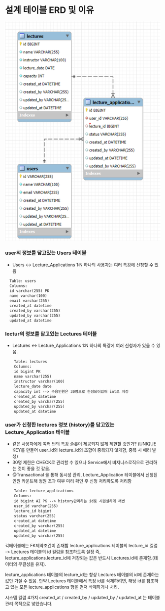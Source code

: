 설계 테이블 ERD 및 이유
================================

![img.png](img.png)
### user의 정보를 담고있는 Users 테이블
- Users <-> Lecture_Applications 1:N 하나의 사용자는 여러 특강에 신청할 수 있음
```
  Table: users
  Columns:
  id varchar(255) PK
  name varchar(100)
  email varchar(255)
  created_at datetime
  created_by varchar(255)
  updated_by varchar(255)
  updated_at datetime
  ```
### lectur의 정보를 담고있는 Lectures 테이블
- Lectures <-> Lecture_Applications  1:N  하나의 특강에 여러 신청자가 있을 수 있음.
```angular2html
    Table: lectures
    Columns:
    id bigint PK 
    name varchar(255) 
    instructor varchar(100) 
    lecture_date date 
    capacity int --> 수용인원은 30명으로 한정되어있어 int로 지정
    created_at datetime 
    created_by varchar(255) 
    updated_by varchar(255) 
    updated_at datetime
```
### user가 신청한 lectures 정보 (history)를 담고있는 Lecture_Application 테이블
- 같은 사용자에게 여러 번의 특강 슬롯이 제공되지 않게 제한할 것인가? (UNIQUE KEY를 만들어 user_id와 lecture_id의 조합이 중복되지 않게함, 중복 시 에러 발생)
- 30명 제한은 CHECK로 관리할 수 있으나 Service에서 비지니스로직으로 관리하는 것이 좋을 것 같음.
- @Transactional 을 통해 동시성 관리, Lecture_Application 테이블에서 신청된 인원 카운트해 정원 초과 여부 미리 확인 후 신청 처리하도록 처리함
```angular2html
    Table: lecture_applications
    Columns:
    id bigint AI PK --> history관리하는 id로 시퀀셜하게 채번
    user_id varchar(255) 
    lecture_id bigint 
    status varchar(255) 
    created_at datetime 
    created_by varchar(255) 
    updated_at datetime 
    updated_by varchar(255)
```
각테이블에는 FK제약조건이 존재함
lecture_applications 테이블의 lecture_id 컬럼 ->  Lectures 테이블의 id 컬럼을 참조하도록 설정
즉, lecture_applications.lecture_id에 저장되는 값은 반드시 Lectures.id에 존재함.(데이터의 무결성을 유지). 

lecture_applications 테이블의 lecture_id는 항상 Lectures 테이블의 id에 존재하는 값만 가질 수 있음.
만약 Lectures 테이블에서 특정 id를 삭제하려면, 해당 id를 참조하고 있는 모든 lecture_applications 행을 먼저 삭제하거나 처리. 

시스템 컬럼 4가지 created_at / created_by / updated_by / updated_at 는 테이블 관리 목적으로 넣었습니다.
